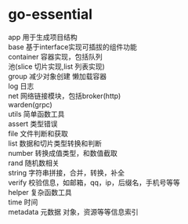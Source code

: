 # go-essential
app         用于生成项目结构  
base        基于interface实现可插拔的组件功能  
container   容器实现，包括队列  
            池(slice 切片实现,list 列表实现)  
            group 减少对象创建 懒加载容器  
log         日志  
net         网络链接模块，包括broker(http)  
            warden(grpc)   
utils       简单函数工具  
                assert  类型错误  
                file    文件判断和获取  
                list    数据和切片类型转换和判断  
                number  转换成值类型，和数值截取  
                rand    随机数相关  
                string  字符串拼接，合并，转换，补全  
                verify  校验信息，如邮箱，qq，ip，后缀名，手机号等等  
helper      复杂函数工具   
                time    时间  
metadata    元数据 对象，资源等等信息索引
